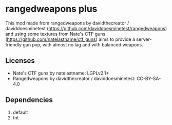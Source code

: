 # rangedweapons plus

This mod made from rangedweapons by davidthecreator / daviddoesminetest (https://github.com/daviddoesminetest/rangedweapons) and using some textures from Nate's CTF guns (https://github.com/natelastname/ctf_guns) aims to provide a server-friendly gun pvp, with almost no lag and with balanced weapons.

## Licenses

- Nate's CTF guns by natelastname: LGPLv2.1+ 
- Rangedweapons by davidthecreator / daviddoesminetest: CC-BY-SA-4.0

## Dependencies 

1. default
2. tnt
